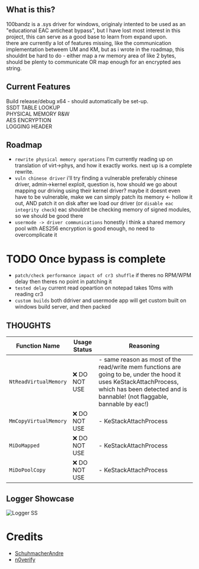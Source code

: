 ## What is this?
100bandz is a .sys driver for windows, originaly intented to be used as an "educational EAC anticheat bypass", but I have lost most interest in this project, this can serve as a good base to learn from expand upon.  
there are currently a lot of features missing, like the communication implementation betweem UM and KM, but as i wrote in the roadmap, this shouldnt be hard to do - either map a rw memory area of like 2 bytes, should be plenty to communicate OR map enough for an encrypted aes string.

## Current Features
Build release/debug x64 - should automatically be set-up.  
SSDT TABLE LOOKUP  
PHYSICAL MEMORY R&W  
AES ENCRYPTION  
LOGGING HEADER  

## Roadmap
* `rewrite physical memory operations` I'm currently reading up on translation of virt->phys, and how it exactly works. next up is a complete rewrite.
* `vuln chinese driver` i'll try finding a vulnerable preferably chinese driver, admin->kernel exploit, question is, how should we go about mapping our driving using their kernel driver? maybe it doesnt even have to be vulnerable, make we can simply patch its memory <- hollow it out, AND patch it on disk after we load our driver (or `disable eac integrity check`) eac shouldnt be checking memory of signed modules, so we should be good there
* `usermode -> driver communications` honestly i think a shared memory pool with AES256 encryption is good enough, no need to overcomplicate it

# TODO Once bypass is complete
* `patch/check performance impact of cr3 shuffle` if theres no RPM/WPM delay then theres no point in patching it
* `tested delay` current read opeartion on notepad takes 10ms with reading cr3
* `custom builds` both ddriver and usermode app will get custom built on windows build server, and then packed
  
## THOUGHTS
| Function Name | Usage Status | Reasoning |
|--------------|--------------|-----------|
| `NtReadVirtualMemory` | ❌ DO NOT USE | - same reason as most of the read/write mem functions are going to be, under the hood it uses KeStackAttachProcess, which has been detected and is bannable! (not flaggable, bannable by eac!) |
| `MmCopyVirtualMemory` | ❌ DO NOT USE | - KeStackAttachProcess |
| `MiDoMapped` | ❌ DO NOT USE | - KeStackAttachProcess |
| `MiDoPoolCopy` | ❌ DO NOT USE | - KeStackAttachProcess |

## Logger Showcase
![Logger SS](https://i.ibb.co/X5cSZpd/image.png)


# Credits
- [SchuhmacherAndre](https://github.com/SchuhmacherAndre)
- [n0verify](https://github.com/n0verify)
